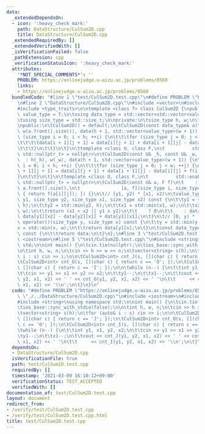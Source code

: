 ```yaml
---
data:
  _extendedDependsOn:
  - icon: ':heavy_check_mark:'
    path: DataStructure/CulSum2D.cpp
    title: DataStructure/CulSum2D.cpp
  _extendedRequiredBy: []
  _extendedVerifiedWith: []
  _isVerificationFailed: false
  _pathExtension: cpp
  _verificationStatusIcon: ':heavy_check_mark:'
  attributes:
    '*NOT_SPECIAL_COMMENTS*': ''
    PROBLEM: https://onlinejudge.u-aizu.ac.jp/problems/0560
    links:
    - https://onlinejudge.u-aizu.ac.jp/problems/0560
  bundledCode: "#line 1 \"test/CulSum2D.test.cpp\"\n#define PROBLEM \"https://onlinejudge.u-aizu.ac.jp/problems/0560\"\
    \n#line 2 \"DataStructure/CulSum2D.cpp\"\n#include <vector>\n#include <algorithm>\n\
    #include <type_traits>\n\ntemplate <class T> class CulSum2D {\npublic:\n\tusing\
    \ value_type = T;\n\tusing data_type = std::vector<std::vector<value_type>>;\n\
    \tusing size_type = std::size_t;\n\nprivate:\n\tsize_type h, w;\n\tdata_type data;\n\
    \npublic:\n\tCulSum2D() = default;\n\tCulSum2D(const data_type& a)\n\t    : h(a.size()),\
    \ w(a.front().size()), data(h + 1, std::vector<value_type>(w + 1)) {\n\t\tfor\
    \ (size_type i = 0; i < h; ++i) {\n\t\t\tfor (size_type j = 0; j < w; ++j) {\n\
    \t\t\t\tdata[i + 1][j + 1] = data[i][j + 1] + data[i + 1][j] - data[i][j] + a[i][j];\n\
    \t\t\t}\n\t\t}\n\t}\n\ttemplate <class U, class F,\n\t          std::enable_if_t<std::is_integral_v<U>,\
    \ std::nullptr_t> = nullptr>\n\tCulSum2D(const U& _h, const U& _w, F f)\n\t  \
    \  : h(_h), w(_w), data(h + 1, std::vector<value_type>(w + 1)) {\n\t\tfor (size_type\
    \ i = 0; i < h; ++i) {\n\t\t\tfor (size_type j = 0; j < w; ++j) {\n\t\t\t\tdata[i\
    \ + 1][j + 1] = data[i][j + 1] + data[i + 1][j] - data[i][j] + f(i, j);\n\t\t\t\
    }\n\t\t}\n\t}\n\ttemplate <class U, class F,\n\t          std::enable_if_t<!std::is_integral_v<U>,\
    \ std::nullptr_t> = nullptr>\n\tCulSum2D(const U& a, F f)\n\t    : CulSum2D(a.size(),\
    \ a.front().size(),\n\t               [a, f](size_type i, size_type j) -> value_type\
    \ { return f(a[i][j]); }) {}\n\t// [y1, y2) * [x1, x2)\n\tvalue_type operator()(size_type\
    \ y1, size_type y2, size_type x1, size_type x2) const {\n\t\ty1 = std::min(y1,\
    \ h);\n\t\ty2 = std::min(y2, h);\n\t\tx1 = std::min(x1, w);\n\t\tx2 = std::min(x2,\
    \ w);\n\t\treturn (x1 > x2 || y1 > y2)\n\t\t    ? 0\n\t\t    : data[y2][x2] -\
    \ data[y1][x2] - data[y2][x1] + data[y1][x1];\n\t}\n\t// [0, y) * [0, x)\n\tvalue_type\
    \ operator()(size_type y, size_type x) const {\n\t\ty = std::min(y, h);\n\t\t\
    x = std::min(x, w);\n\t\treturn data[y][x];\n\t}\n\tconst data_type& get_data()\
    \ const {\n\t\treturn data;\n\t}\n};\n#line 3 \"test/CulSum2D.test.cpp\"\n#include\
    \ <iostream>\n#line 5 \"test/CulSum2D.test.cpp\"\n#include <string>\nusing namespace\
    \ std;\n\nint main() {\n\tcin.tie(nullptr);\n\tios_base::sync_with_stdio(false);\n\
    \n\tint h, w, n;\n\tcin >> h >> w >> n;\n\tvector<string> s(h);\n\tfor (auto&\
    \ i : s) cin >> i;\n\n\tCulSum2D<int> cnt_J(s, [](char c) { return c == 'J'; });\n\
    \tCulSum2D<int> cnt_O(s, [](char c) { return c == 'O'; });\n\tCulSum2D<int> cnt_I(s,\
    \ [](char c) { return c == 'I'; });\n\n\twhile (n--) {\n\t\tint y1, x1, y2, x2;\n\
    \t\tcin >> y1 >> x1 >> y2 >> x2;\n\t\ty1--;\n\t\tx1--;\n\t\tcout << cnt_J(y1,\
    \ y2, x1, x2) << ' ' << cnt_O(y1, y2, x1, x2) << ' '\n\t\t     << cnt_I(y1, y2,\
    \ x1, x2) << '\\n';\n\t}\n}\n"
  code: "#define PROBLEM \"https://onlinejudge.u-aizu.ac.jp/problems/0560\"\n#include\
    \ \"./../DataStructure/CulSum2D.cpp\"\n#include <iostream>\n#include <vector>\n\
    #include <string>\nusing namespace std;\n\nint main() {\n\tcin.tie(nullptr);\n\
    \tios_base::sync_with_stdio(false);\n\n\tint h, w, n;\n\tcin >> h >> w >> n;\n\
    \tvector<string> s(h);\n\tfor (auto& i : s) cin >> i;\n\n\tCulSum2D<int> cnt_J(s,\
    \ [](char c) { return c == 'J'; });\n\tCulSum2D<int> cnt_O(s, [](char c) { return\
    \ c == 'O'; });\n\tCulSum2D<int> cnt_I(s, [](char c) { return c == 'I'; });\n\n\
    \twhile (n--) {\n\t\tint y1, x1, y2, x2;\n\t\tcin >> y1 >> x1 >> y2 >> x2;\n\t\
    \ty1--;\n\t\tx1--;\n\t\tcout << cnt_J(y1, y2, x1, x2) << ' ' << cnt_O(y1, y2,\
    \ x1, x2) << ' '\n\t\t     << cnt_I(y1, y2, x1, x2) << '\\n';\n\t}\n}"
  dependsOn:
  - DataStructure/CulSum2D.cpp
  isVerificationFile: true
  path: test/CulSum2D.test.cpp
  requiredBy: []
  timestamp: '2021-03-09 16:10:12+09:00'
  verificationStatus: TEST_ACCEPTED
  verifiedWith: []
documentation_of: test/CulSum2D.test.cpp
layout: document
redirect_from:
- /verify/test/CulSum2D.test.cpp
- /verify/test/CulSum2D.test.cpp.html
title: test/CulSum2D.test.cpp
---
```

